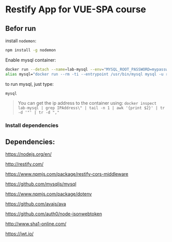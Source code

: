 # Restify App for VUE-SPA course

## Befor run

install `nodemon`:

```bash
npm install -g nodemon
```

Enable mysql container:

```bash
docker run --detach --name=lab-mysql --env="MYSQL_ROOT_PASSWORD=mypassword" -p 3306:3306 mysql
alias mysql="docker run --rm -ti --entrypoint /usr/bin/mysql mysql -u root -pmypassword -h 172.17.0.2"
```

to run mysql, just type:

```
mysql
```
> You can get the ip address to the container using: `docker inspect lab-mysql | grep IPAddress\" | tail -n 1 | awk '{print $2}' | tr -d '"' | tr -d ","`

### Install dependencies


## Dependencies:

https://nodejs.org/en/

http://restify.com/

https://www.npmjs.com/package/restify-cors-middleware

https://github.com/mysqljs/mysql

https://www.npmjs.com/package/dotenv

https://github.com/avajs/ava

https://github.com/auth0/node-jsonwebtoken

http://www.sha1-online.com/

https://jwt.io/

